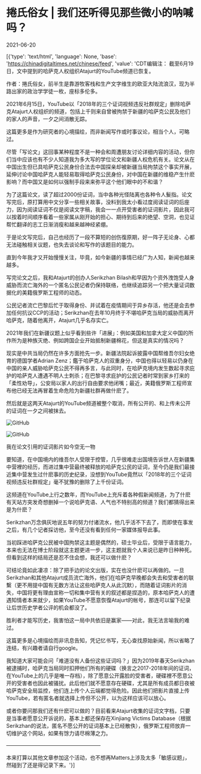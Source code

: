 # 捲氏俗女 | 我们还听得见那些微小的呐喊吗？

2021-06-20

[{'type': 'text/html', 'language': None, 'base': 'https://chinadigitaltimes.net/chinese/feed', 'value': 'CDT编辑注： 截至6月19日，文中提到的哈萨克人权组织Atajurt的YouTube频道已恢复。

作者：捲氏俗女，前半生是靠游牧客栈和生产文字维生的欧亚大陆流浪汉，现为半路出家的政治学学徒一枚，座标多伦多。



2021年6月15日，YouTube以「2018年的三个证词视频违反社群规定」删除哈萨克Atajurt人权组织的频道，包括上千则来自曾被拘禁于新疆的哈萨克公民及他们的家人的声音，一夕之间消散无踪。



这篇更多是作为研究者的心境描绘，而非新闻写作或时事议论，相当个人，可略过。

尽管「写论文」这回事某种程度不是一种会和周遭朋友讨论详细内容的活动，但你们当中应该也有不少人知道我为多大写的学位论文和新疆人权危机有关。论文从在中国出生但已具哈萨克公民身份合法去中国探亲却被新疆当局拘禁这个事实开展，延伸讨论中国哈萨克人能轻易取得哈萨克公民身份，对中国在新疆的维稳产生什麽影响？而中国又是如何以强制手段来来弥平这个他们眼中的不和谐？

为了这篇论文，读了超过2000份证词，当中各种光怪陆离也各种令人髮指。论文写完后，原打算用中文分享一些相关故事，没料到我太小看过度阅读证词的后座力，因为阅读证词不仅是阅读文字稿，我会一一点开受害者的证词影片，因此我可以按着时间顺序看着一些家属从刚开始的担心、期待到后来的绝望、空洞，也见证帮忙翻译的志工日渐消瘦和越来越神经紧绷。

于是论文写完后，自己也经历了一段不算短的创伤復原期，好一阵子无论身、心都无法碰触相关议题，也失去谈论和写作的该题目的能力。

直到今年我才又开始慢慢关注，毕竟，如今新疆的事情已经广为人知，新闻也越来越多。

写完论文之后，我和Atajurt的创办人Serikzhan Bilash和早因为个资外洩饱受人身威胁而流亡海外的一个匿名公民记者仍保持联络，也继续追踪另一个把大量证词数据化的美籍俄罗斯工程师的动态。

公民记者流亡巴黎后忙于取得身份、并试着在疫情期间于异乡存活，他还是会去参加任何抗议CCP的活动；Serikzhan在去年10月终于不堪哈萨克当局的威胁而离开哈萨克，随着他离开，Atajurt几乎名存实亡。

2021年我们在新疆议题上似乎看到些许「进展」：例如美国和加拿大定义中国的所作所为是种族灭绝、例如跨国企业开始抵制新疆棉花，但这是真实的情况吗？

现实是中共当局仍然在许多方面抢先一步。新疆法院起诉披露中国帮维吾尔妇女绝育的德国学者Adrian Zenz；鑑于哈萨克人的双重身分，中国也得以轻易以仍身在中国的亲人威胁哈萨克公民不得再多言，与此同时，在哈萨克境内发生数起寻求庇护的哈萨克人遭遇不明人士刺杀；在巴黎寻求庇护的公民记者时常到家乡打来的「柔性劝导」，公安局以家人的出行自由要求他闭嘴；最近，美籍俄罗斯工程师宣布他已经无法再冒着生命危险为新疆社群再做什麽了。

然后就是这两天Atajurt的YouTube频道被整个取消，所有公开的、和上传未公开的证词在一夕之间被抹去。

![GitHub](https://chinadigitaltimes.net/chinese/files/2021/06/post-667290-60ce0bef85a2d.png)

![GitHub](https://chinadigitaltimes.net/chinese/files/2021/06/post-667290-60ce0bf0ad81a.)

我在论文引用的证词影片如今空无一物

要知道，在中国境内的维吾尔人受限于控管，几乎很难走出国境告诉世人在新疆集中营裡的经历，而进过集中营最终被释放的哈萨克公民的证词，至今仍是我们最接近集中营发生过什麽事的历史纪录，没想到YouTube竟然以「2018年的三个证词视频违反社群规定」毫不犹豫的删除了上千份证词。

这频道在YouTube上行之数年，而YouTube上充斥着各种假新闻频道，为了什麽有天站方突发奇想删掉一个说哈萨克语、人气也不特别高的频道？我们都猜得出来是为什麽？

Serikzhan万念俱灰地说五年的努力付诸流水，他几乎活不下去了，而即使在事发之后，有几个记者採访他，至今还没有看到任何一家媒体报导此事。

当初踩进哈萨克公民被中国拘禁这主题是偶然的，硕士毕业后，受限于语言能力，本来也无法在博士阶段就这主题更进一步，这主题就我个人来说已是昨日种种死。但看到这样的结局还是忍不住会想，我还可以做什麽？

可结论竟如此凄凉：除了把手边的论文出版，实在也没什麽可以再做的。一旦Serikzhan和其他Atajurt成员流亡海外，他们在哈萨克早晚都会失去和受害者的联繫（更不用提中国有无数方法让这些哈萨克人从此沉默），而随着证词影片的消失，中国将更有理由宣称一切和集中营有关的叙述都是捏造的，原本哈萨克人的遭遇知情者本来就少，如果YouTube不愿意恢復Atajurt的帐号，那连可以留下纪录让后世历史学者公评的机会都没了。

胜利者才能写历史，我害怕这一局中共依旧是赢家——对此，我无法言喻我的难过。



这篇更多是心境描绘而非讯息告知，凭记忆书写，无心查找原始新闻，所以省略了连结，有兴趣者请自行google。



我知道大家可能会问「难道没有人备份这些证词吗？」因为2019年春天Serikzhan被逮捕时，哈萨克当局同时扣押他们所有的硬碟（换言之2017-2018年间的证词，在YouTube上的几乎是唯一存档），除了愿意公开露脸的受害者，硬碟裡不愿意公开的受害者也因此被骚扰。此后他们就不愿意存在硬碟，尤其是所有成员都日夜被哈萨克安全局监控，他们连上传个人云端都觉得危险。因此他们把影片直接上传YouTube，若有匿名者就选择上传但不公开，以为这样应该可以放心。

或者你要问那我们还有什麽可以做的？目前看来Atajurt收集的证词文字档，只要是当事者愿意公开诉说的，基本上都还保存在Xinjiang Victims Database（根据Serikzhan的说法，匿名不愿公开的证词基本上已经散佚），俄罗斯工程师放弃一切维护这个网站，如果有馀力请尽棉薄之力。

——————————————————

本来打算以其他文章参加这个活动，也不想再Matters上涉及太多「敏感议题」，然碰到了还是得记录下来。'}]